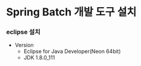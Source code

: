 # Spring Batch 개발 도구 설치

### eclipse 설치
* Version
    * Eclipse for Java Developer(Neon 64bit)
    * JDK 1.8.0_111
